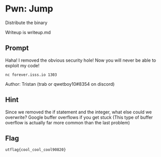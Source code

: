 # Pwn: Jump
Distribute the binary

Writeup is writeup.md

## Prompt
Haha! I removed the obvious security hole! Now you will never be able to exploit
my code!

`nc forever.isss.io 1303`

Author: Tristan (trab or qwetboy10#8354 on discord)

## Hint
Since we removed the if statement and the integer, what else could we overwrite?
Google buffer overflows if you get stuck (This type of buffer overflow is
actually far more common than the last problem)

## Flag
`utflag{cool_cool_cool90820}`
